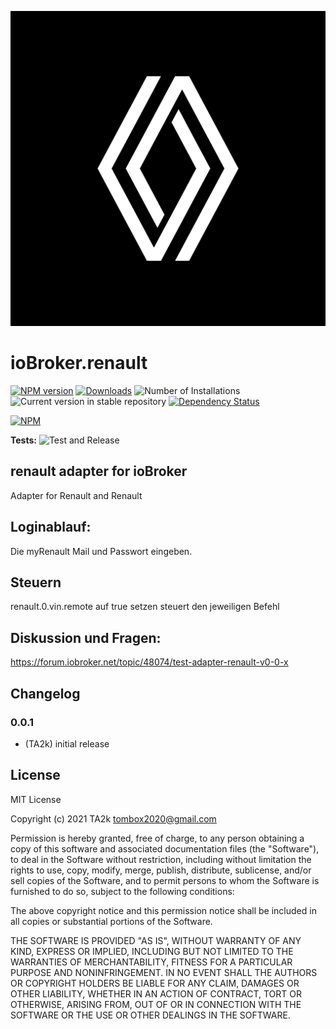 ![Logo](admin/renault.png)
# ioBroker.renault

[![NPM version](https://img.shields.io/npm/v/iobroker.renault.svg)](https://www.npmjs.com/package/iobroker.renault)
[![Downloads](https://img.shields.io/npm/dm/iobroker.renault.svg)](https://www.npmjs.com/package/iobroker.renault)
![Number of Installations](https://iobroker.live/badges/renault-installed.svg)
![Current version in stable repository](https://iobroker.live/badges/renault-stable.svg)
[![Dependency Status](https://img.shields.io/david/TA2k/iobroker.renault.svg)](https://david-dm.org/TA2k/iobroker.renault)

[![NPM](https://nodei.co/npm/iobroker.renault.png?downloads=true)](https://nodei.co/npm/iobroker.renault/)

**Tests:** ![Test and Release](https://github.com/TA2k/ioBroker.renault/workflows/Test%20and%20Release/badge.svg)

## renault adapter for ioBroker

Adapter for Renault and Renault


## Loginablauf:
Die myRenault Mail und Passwort eingeben.

## Steuern
renault.0.vin.remote auf true setzen steuert den jeweiligen Befehl

## Diskussion und Fragen:
https://forum.iobroker.net/topic/48074/test-adapter-renault-v0-0-x

## Changelog

### 0.0.1
* (TA2k) initial release

## License
MIT License

Copyright (c) 2021 TA2k <tombox2020@gmail.com>

Permission is hereby granted, free of charge, to any person obtaining a copy
of this software and associated documentation files (the "Software"), to deal
in the Software without restriction, including without limitation the rights
to use, copy, modify, merge, publish, distribute, sublicense, and/or sell
copies of the Software, and to permit persons to whom the Software is
furnished to do so, subject to the following conditions:

The above copyright notice and this permission notice shall be included in all
copies or substantial portions of the Software.

THE SOFTWARE IS PROVIDED "AS IS", WITHOUT WARRANTY OF ANY KIND, EXPRESS OR
IMPLIED, INCLUDING BUT NOT LIMITED TO THE WARRANTIES OF MERCHANTABILITY,
FITNESS FOR A PARTICULAR PURPOSE AND NONINFRINGEMENT. IN NO EVENT SHALL THE
AUTHORS OR COPYRIGHT HOLDERS BE LIABLE FOR ANY CLAIM, DAMAGES OR OTHER
LIABILITY, WHETHER IN AN ACTION OF CONTRACT, TORT OR OTHERWISE, ARISING FROM,
OUT OF OR IN CONNECTION WITH THE SOFTWARE OR THE USE OR OTHER DEALINGS IN THE
SOFTWARE.